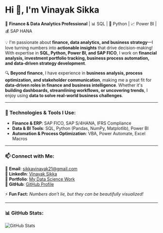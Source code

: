 # Hi 👋, I'm Vinayak Sikka  

🚀 **Finance & Data Analytics Professional** | 📊 SQL | 🐍 Python | 📈 Power BI | 💰 SAP HANA 

💡 I'm passionate about **finance, data analytics, and business strategy**—I love turning numbers into **actionable insights** that drive decision-making! With expertise in **SQL, Python, Power BI, and SAP FICO**, I work on **financial analysis, investment portfolio tracking, business process automation, and data-driven strategy development**.

🔍 **Beyond finance**, I have experience in **business analysis, process optimization, and stakeholder communication**, making me a great fit for **data-driven roles in finance and business intelligence**. Whether it's **building dashboards, streamlining workflows, or uncovering trends**, I enjoy using **data to solve real-world business challenges**. 

---

### 🔧 Technologies & Tools I Use:
- **Finance & ERP**: SAP FICO, SAP S/4HANA, IFRS Compliance  
- **Data & BI Tools**: SQL, Python (Pandas, NumPy, Matplotlib), Power BI  
- **Automation & Process Optimization**: VBA, Power Automate, Excel Macros  

---

### 📫 Connect with Me:
📩 **Email**: [sikkavinayak21@gmail.com](mailto:sikkavinayak21@gmail.com)  
🔗 **LinkedIn**: [Vinayak Sikka](https://www.linkedin.com/in/vinayak-sikka)  
🔗 **Portfolio**: [My Data Science Work](https://www.datascienceportfol.io/SikkaVinayak)  
🔗 **GitHub**: [GitHub Profile](https://github.com/sikkavinayak)  

⚡ **Fun Fact:** *Numbers don’t lie, but they can be beautifully visualized!*  

---

### 📊 GitHub Stats:
![GitHub Stats](https://github-readme-stats.vercel.app/api?username=sikkavinayak&show_icons=true&theme=radical)

